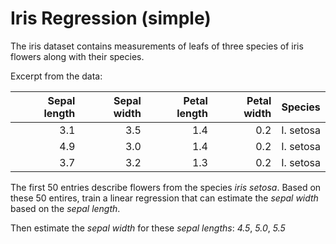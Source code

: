 # Iris Regression (simple)

The iris dataset contains measurements of leafs of three species of iris flowers along with their species.

Excerpt from the data:

| Sepal length | Sepal width | Petal length | Petal width | Species       |
| -----------: | ----------: | -----------: | ----------: | ------------- |
|          3.1 |         3.5 |          1.4 |         0.2 | I. setosa     |
|          4.9 |         3.0 |          1.4 |         0.2 | I. setosa     |
|          3.7 |         3.2 |          1.3 |         0.2 | I. setosa     |

The first 50 entries describe flowers from the species _iris setosa_. Based on these 50 entires, train a linear regression that can estimate the _sepal width_ based on the _sepal length_.

Then estimate the _sepal width_ for these _sepal lengths_: _4.5_, _5.0_, _5.5_
